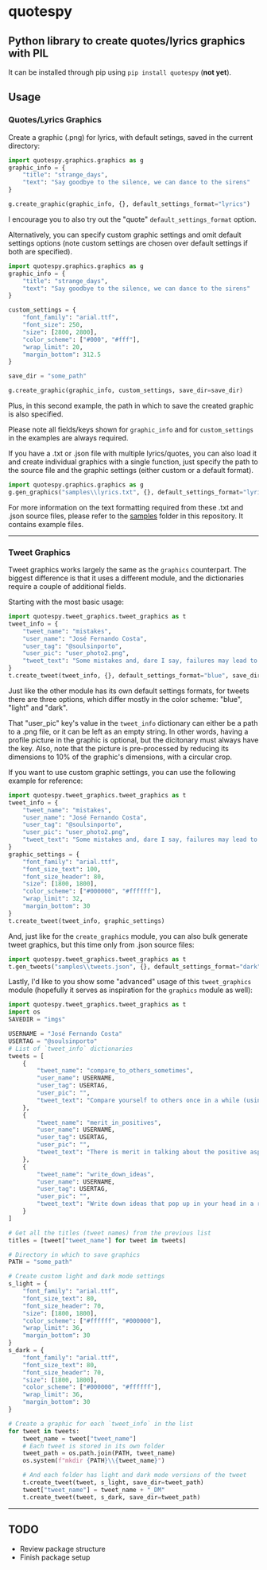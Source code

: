 # quotespy

## Python library to create quotes/lyrics graphics with PIL

It can be installed through pip using `pip install quotespy` (**not yet**).

## Usage

### Quotes/Lyrics Graphics

Create a graphic (.png) for lyrics, with default setings, saved in the current directory:

```python
import quotespy.graphics.graphics as g
graphic_info = {
    "title": "strange_days", 
    "text": "Say goodbye to the silence, we can dance to the sirens"
}

g.create_graphic(graphic_info, {}, default_settings_format="lyrics")
```

I encourage you to also try out the "quote" `default_settings_format` option.

Alternatively, you can specify custom graphic settings and omit default settings options (note custom settings are chosen over default settings if both are specified).

```python
import quotespy.graphics.graphics as g
graphic_info = {
    "title": "strange_days", 
    "text": "Say goodbye to the silence, we can dance to the sirens"
}

custom_settings = {
    "font_family": "arial.ttf", 
    "font_size": 250, 
    "size": [2800, 2800], 
    "color_scheme": ["#000", "#fff"], 
    "wrap_limit": 20, 
    "margin_bottom": 312.5
}

save_dir = "some_path"

g.create_graphic(graphic_info, custom_settings, save_dir=save_dir)
```
Plus, in this second example, the path in which to save the created graphic is also specified. 

Please note all fields/keys shown for `graphic_info` and for `custom_settings` in the examples are always required.

If you have a .txt or .json file with multiple lyrics/quotes, you can also load it and create individual graphics with a single function, just specify the path to the source file and the graphic settings (either custom or a default format).

```python
import quotespy.graphics.graphics as g
g.gen_graphics("samples\\lyrics.txt", {}, default_settings_format="lyrics", save_dir="some_path")
```

For more information on the text formatting required from these .txt and .json source files, please refer to the [samples]() folder in this repository. It contains example files.

---

### Tweet Graphics

Tweet graphics works largely the same as the `graphics` counterpart. The biggest difference is that it uses a different module, and the dictionaries require a couple of additional fields.

Starting with the most basic usage:

```python
import quotespy.tweet_graphics.tweet_graphics as t
tweet_info = {
    "tweet_name": "mistakes",
    "user_name": "José Fernando Costa",
    "user_tag": "@soulsinporto",
    "user_pic": "user_photo2.png",
    "tweet_text": "Some mistakes and, dare I say, failures may lead to results you had never thought you could achieve."
}
t.create_tweet(tweet_info, {}, default_settings_format="blue", save_dir="some_path")
```
Just like the other module has its own default settings formats, for tweets there are three options, which differ mostly in the color scheme: "blue", "light" and "dark".

That "user_pic" key's value in the `tweet_info` dictionary can either be a path to a .png file, or it can be left as an empty string. In other words, having a profile picture in the graphic is optional, but the dicitonary must always have the key. Also, note that the picture is pre-processed by reducing its dimensions to 10% of the graphic's dimensions, with a circular crop.

If you want to use custom graphic settings, you can use the following example for reference:

```python
import quotespy.tweet_graphics.tweet_graphics as t
tweet_info = {
    "tweet_name": "mistakes",
    "user_name": "José Fernando Costa",
    "user_tag": "@soulsinporto",
    "user_pic": "user_photo2.png",
    "tweet_text": "Some mistakes and, dare I say, failures may lead to results you had never thought you could achieve."
}
graphic_settings = {
    "font_family": "arial.ttf",
    "font_size_text": 100,
    "font_size_header": 80,
    "size": [1800, 1800],
    "color_scheme": ["#000000", "#ffffff"],
    "wrap_limit": 32,
    "margin_bottom": 30
}
t.create_tweet(tweet_info, graphic_settings)
```

And, just like for the `create_graphics` module, you can also bulk generate tweet graphics, but this time only from .json source files:

```python
import quotespy.tweet_graphics.tweet_graphics as t
t.gen_tweets("samples\\tweets.json", {}, default_settings_format="dark")
```

Lastly, I'd like to you show some "advanced" usage of this `tweet_graphics` module (hopefully it serves as inspiration for the `graphics` module as well):

```python
import quotespy.tweet_graphics.tweet_graphics as t
import os
SAVEDIR = "imgs"

USERNAME = "José Fernando Costa"
USERTAG = "@soulsinporto"
# List of `tweet_info` dictionaries
tweets = [
    {
        "tweet_name": "compare_to_others_sometimes",
        "user_name": USERNAME,
        "user_tag": USERTAG,
        "user_pic": "",
        "tweet_text": "Compare yourself to others once in a while (using a reasonable scale!). If you completely isolate yourself you will end up working aimlessly without ever knowing when it is enough or how much you've improved."
    },
    {
        "tweet_name": "merit_in_positives",
        "user_name": USERNAME,
        "user_tag": USERTAG,
        "user_pic": "",
        "tweet_text": "There is merit in talking about the positive aspects of terrible situations. It helps those going through the experience to see a glimpse of light at the end of the tunnel and it may help others who go through the same experience in the future."
    },
    {
        "tweet_name": "write_down_ideas",
        "user_name": USERNAME,
        "user_tag": USERTAG,
        "user_pic": "",
        "tweet_text": "Write down ideas that pop up in your head in a reliable place (note-taking app, physical notebook, etc.). We often come up with the ideas or inspiration we are looking for when we least expect it, but it's easy to let them escape."
    }
]

# Get all the titles (tweet names) from the previous list
titles = [tweet["tweet_name"] for tweet in tweets]

# Directory in which to save graphics
PATH = "some_path"

# Create custom light and dark mode settings
s_light = {
    "font_family": "arial.ttf",
    "font_size_text": 80,
    "font_size_header": 70,
    "size": [1800, 1800],
    "color_scheme": ["#ffffff", "#000000"],
    "wrap_limit": 36,
    "margin_bottom": 30
}
s_dark = {
    "font_family": "arial.ttf",
    "font_size_text": 80,
    "font_size_header": 70,
    "size": [1800, 1800],
    "color_scheme": ["#000000", "#ffffff"],
    "wrap_limit": 36,
    "margin_bottom": 30
}

# Create a graphic for each `tweet_info` in the list
for tweet in tweets:
    tweet_name = tweet["tweet_name"]
    # Each tweet is stored in its own folder
    tweet_path = os.path.join(PATH, tweet_name)
    os.system(f"mkdir {PATH}\\{tweet_name}")

    # And each folder has light and dark mode versions of the tweet
    t.create_tweet(tweet, s_light, save_dir=tweet_path)
    tweet["tweet_name"] = tweet_name + "_DM"
    t.create_tweet(tweet, s_dark, save_dir=tweet_path)
```

---

## TODO
* Review package structure
* Finish package setup
